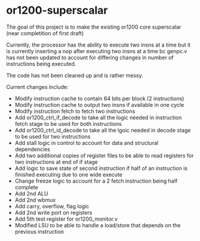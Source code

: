 # or1200-superscalar
The goal of this project is to make the existing or1200 core superscalar (near completition of first draft)

Currently, the processor has the ability to execute two insns at a time but it is currently inserting a nop after executing two insns at a time bc genpc.v has not been updated to account for differing changes in number of instructions being executed.

The code has not been cleaned up and is rather messy.

Current changes include:
- Modify instruction cache to contain 64 bits per block (2 instructions)
- Modify instruction cache to output two insns if available in one cycle
- Modify instruction fetch to fetch two instructions
- Add or1200_ctrl_if_decode to take all the logic needed in instruction fetch stage to be used for both instructions
- Add or1200_ctrl_id_decode to take all the lgoic needed in decode stage to be used for two instructions
- Add stall logic in control to account for data and structural dependencies
- Add two additional copies of register files to be able to read registers for two instructions at end of if stage
- Add logic to save state of second instruction if half of an instruction is finished executing due to one wide execute
- Change freeze logic to account for a 2 fetch instruction being half complete
- Add 2nd ALU
- Add 2nd wbmux
- Add carry, overflow, flag logic
- Add 2nd write port on registers
- Add 5th test register for or1200_monitor.v
- Modified LSU to be able to handle a load/store that depends on the previous instruction
